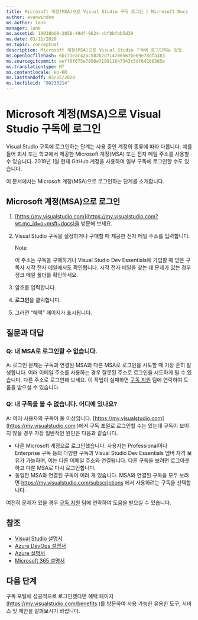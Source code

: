 ```yaml
---
title: Microsoft 계정(MSA)으로 Visual Studio 구독 로그인 | Microsoft Docs
author: evanwindom
ms.author: lank
manager: lank
ms.assetid: 19038bb0-2858-49df-9624-cbf8bfbb5d39
ms.date: 03/11/2020
ms.topic: conceptual
description: Microsoft 계정(MSA)으로 Visual Studio 구독에 로그인하는 방법
ms.openlocfilehash: 6bc71eac42ac582b7d714706567be69e78dfa383
ms.sourcegitcommit: eeff6f675e7850e718911647343c5df642063d5e
ms.translationtype: HT
ms.contentlocale: ko-KR
ms.lasthandoff: 03/25/2020
ms.locfileid: "80233214"
---
```

# <a name="signing-in-to-your-visual-studio-subscriptions-with-your-microsoft-account-msa"></a>Microsoft 계정(MSA)으로 Visual Studio 구독에 로그인

Visual Studio 구독에 로그인하는 단계는 사용 중인 계정의 종류에 따라 다릅니다.  예를 들어 회사 또는 학교에서 제공한 Microsoft 계정(MSA) 또는 전자 메일 주소를 사용할 수 있습니다.  2019년 1월 현재 GitHub 계정을 사용하여 일부 구독에 로그인할 수도 있습니다. 

이 문서에서는 Microsoft 계정(MSA)으로 로그인하는 단계를 소개합니다.

## <a name="signing-in-with-your-microsoft-account-msa"></a>Microsoft 계정(MSA)으로 로그인
1. [https://my.visualstudio.com](https://my.visualstudio.com?wt.mc_id=o~msft~docs)을 방문해 보세요.
2. Visual Studio 구독을 설정하거나 구매할 때 제공한 전자 메일 주소를 입력합니다.

   > [!NOTE]
   > 이 주소는 구독을 구매하거나 Visual Studio Dev Essentials에 가입할 때 받은 구독자 시작 전자 메일에서도 확인됩니다. 시작 전자 메일을 찾는 데 문제가 있는 경우 정크 메일 폴더를 확인하세요.

3. 암호를 입력합니다.
4. **로그인**을 클릭합니다.
5. 그러면 “혜택” 페이지가 표시됩니다.

## <a name="frequently-asked-questions"></a>질문과 대답
### <a name="q--im-unable-to-sign-in-using-my-msa"></a>Q:  내 MSA로 로그인할 수 없습니다.  
A:  로그인 문제는 구독과 연결된 MSA와 다른 MSA로 로그인을 시도할 때 가장 흔히 발생합니다.  여러 이메일 주소를 사용하는 경우 잘못된 주소로 로그인을 시도하게 될 수 있습니다.  다른 주소로 로그인해 보세요.  이 작업이 실패하면 [구독 지원](https://visualstudio.microsoft.com/subscriptions/support/) 팀에 연락하여 도움을 받으실 수 있습니다.  

### <a name="q--i-cant-see-my-subscription-where-is-it"></a>Q:  내 구독을 볼 수 없습니다. 어디에 있나요?
A:  여러 사용자의 구독이 둘 이상입니다.  [https://my.visualstudio.com](https://my.visualstudio.com )에서 구독 포털로 로그인할 수는 있는데 구독이 보이지 않을 경우 가장 일반적인 원인은 다음과 같습니다.
- 다른 Microsoft 계정으로 로그인했습니다.  사용자는 Professional이나 Enterprise 구독 등의 다양한 구독과 Visual Studio Dev Essentials 멤버 자격 보유가 가능하며, 이는 다른 이메일 주소와 연결됩니다. 다른 구독을 보려면 로그아웃하고 다른 MSA로 다시 로그인합니다.
- 동일한 MSA와 연결된 구독이 여러 개 있습니다.  MSA와 연결된 구독을 모두 보려면 https://my.visualstudio.com/subscriptions 에서 사용하려는 구독을 선택합니다. 

여전히 문제가 있을 경우 [구독 지원](https://visualstudio.microsoft.com/subscriptions/support/) 팀에 연락하여 도움을 받으실 수 있습니다.  

## <a name="see-also"></a>참조
- [Visual Studio 설명서](https://docs.microsoft.com/visualstudio/)
- [Azure DevOps 설명서](https://docs.microsoft.com/azure/devops/)
- [Azure 설명서](https://docs.microsoft.com/azure/)
- [Microsoft 365 설명서](https://docs.microsoft.com/microsoft-365/)

## <a name="next-steps"></a>다음 단계
구독 포털에 성공적으로 로그인했다면 혜택 페이지(https://my.visualstudio.com/benefits )를 방문하여 사용 가능한 유용한 도구, 서비스 및 제안을 살펴보시기 바랍니다.  